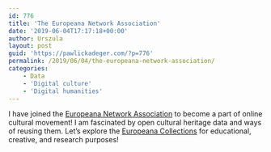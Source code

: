 ```yaml
---
id: 776
title: 'The Europeana Network Association'
date: '2019-06-04T17:17:18+00:00'
author: Urszula
layout: post
guid: 'https://pawlickadeger.com/?p=776'
permalink: /2019/06/04/the-europeana-network-association/
categories:
    - Data
    - 'Digital culture'
    - 'Digital humanities'
---
```


I have joined the [Europeana Network Association](https://pro.europeana.eu/person/urszula-pawlicka-deger) to become a part of online cultural movement! I am fascinated by open cultural heritage data and ways of reusing them. Let’s explore the [Europeana Collections](https://www.europeana.eu) for educational, creative, and research purposes!